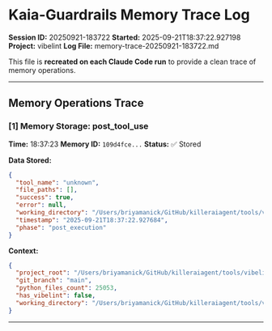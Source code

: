 # Kaia-Guardrails Memory Trace Log

**Session ID:** 20250921-183722
**Started:** 2025-09-21T18:37:22.927198
**Project:** vibelint
**Log File:** memory-trace-20250921-183722.md

This file is **recreated on each Claude Code run** to provide a clean trace of memory operations.

---

## Memory Operations Trace


### [1] Memory Storage: post_tool_use

**Time:** 18:37:23
**Memory ID:** `109d4fce...`
**Status:** ✅ Stored

**Data Stored:**
```json
{
  "tool_name": "unknown",
  "file_paths": [],
  "success": true,
  "error": null,
  "working_directory": "/Users/briyamanick/GitHub/killeraiagent/tools/vibelint",
  "timestamp": "2025-09-21T18:37:22.927684",
  "phase": "post_execution"
}
```

**Context:**
```json
{
  "project_root": "/Users/briyamanick/GitHub/killeraiagent/tools/vibelint",
  "git_branch": "main",
  "python_files_count": 25053,
  "has_vibelint": false,
  "working_directory": "/Users/briyamanick/GitHub/killeraiagent/tools/vibelint"
}
```

---

